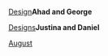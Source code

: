[Design]()**Ahad and George**

[Designs]()**Justina and Daniel**

[August](Designs/Assignment_2_Information_Hierarchy_Final.xd)

